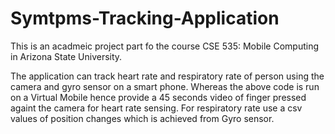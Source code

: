 # Symtpms-Tracking-Application

This is an acadmeic project part fo the course CSE 535: Mobile Computing in Arizona State University.

The application can track heart rate and respiratory rate of person using the camera and gyro sensor on a smart phone. Whereas the above code is run on a Virtual Mobile hence provide a 45 seconds video of finger pressed againt the camera for heart rate sensing. For respiratory rate use a csv values of position changes which is achieved from Gyro sensor.
